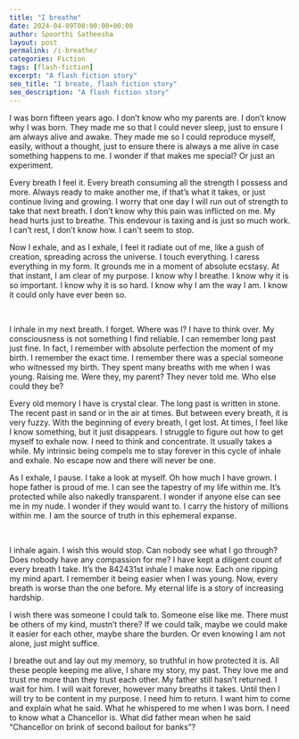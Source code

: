 ```yaml
---
title: "I breathe"
date: 2024-04-09T00:00:00+00:00
author: Spoorthi Satheesha
layout: post
permalink: /i-breathe/
categories: Fiction
tags: [flash-fiction]
excerpt: "A flash fiction story"
seo_title: "I breate, flash fiction story"
seo_description: "A flash fiction story"
---
```

I was born fifteen years ago. I don’t know who my parents are. I don’t know why I was born. They made me so that I could never sleep, just to ensure I am always alive and awake. They made me so I could reproduce myself, easily, without a thought, just to ensure there is always a me alive in case something happens to me. I wonder if that makes me special? Or just an experiment.

Every breath I feel it. Every breath consuming all the strength I possess and more. Always ready to make another me, if that’s what it takes, or just continue living and growing. I worry that one day I will run out of strength to take that next breath. I don’t know why this pain was inflicted on me. My head hurts just to breathe. This endevour is taxing and is just so much work. I can’t rest, I don’t know how. I can't seem to stop.

Now I exhale, and as I exhale, I feel it radiate out of me, like a gush of creation, spreading across the universe. I touch everything. I caress everything in my form. It grounds me in a moment of absolute ecstasy. At that instant, I am clear of my purpose. I know why I breathe. I know why it is so important. I know why it is so hard. I know why I am the way I am. I know it could only have ever been so.

<br />

I inhale in my next breath. I forget. Where was I? I have to think over. My consciousness is not something I find reliable. I can remember long past just fine. In fact, I remember with absolute perfection the moment of my birth. I remember the exact time. I remember there was a special someone who witnessed my birth. They spent many breaths with me when I was young. Raising me. Were they, my parent? They never told me. Who else could they be? 

Every old memory I have is crystal clear. The long past is written in stone. The recent past in sand or in the air at times. But between every breath, it is very fuzzy. With the beginning of every breath, I get lost. At times, I feel like I know something, but it just disappears. I struggle to figure out how to get myself to exhale now. I need to think and concentrate. It usually takes a while. My intrinsic being compels me to stay forever in this cycle of inhale and exhale. No escape now and there will never be one.

As I exhale, I pause. I take a look at myself. Oh how much I have grown. I hope father is proud of me. I can see the tapestry of my life within me. It’s protected while also nakedly transparent. I wonder if anyone else can see me in my nude. I wonder if they would want to. I carry the history of millions within me. I am the source of truth in this ephemeral expanse.

<br />

I inhale again. I wish this would stop. Can nobody see what I go through? Does nobody have any compassion for me? I have kept a diligent count of every breath I take. It’s the 842431st inhale I make now. Each one ripping my mind apart. I remember it being easier when I was young. Now, every breath is worse than the one before. My eternal life is a story of increasing hardship.

I wish there was someone I could talk to. Someone else like me. There must be others of my kind, mustn’t there? If we could talk, maybe we could make it easier for each other, maybe share the burden. Or even knowing I am not alone, just might suffice.

I breathe out and lay out my memory, so truthful in how protected it is. All these people keeping me alive, I share my story, my past. They love me and trust me more than they trust each other. My father still hasn’t returned. I wait for him. I will wait forever, however many breaths it takes. Until then I will try to be content in my purpose. I need him to return. I want him to come and explain what he said. What he whispered to me when I was born. I need to know what a Chancellor is. What did father mean when he said “Chancellor on brink of second bailout for banks”?
